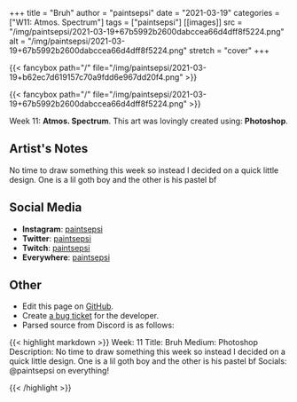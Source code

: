 +++
title =       "Bruh"
author =      "paintsepsi"
date =        "2021-03-19"
categories =  ["W11: Atmos. Spectrum"]
tags =        ["paintsepsi"]
[[images]]
                      src = "/img/paintsepsi/2021-03-19+67b5992b2600dabccea66d4dff8f5224.png"
                      alt = "/img/paintsepsi/2021-03-19+67b5992b2600dabccea66d4dff8f5224.png"
                      stretch = "cover"
+++


{{< fancybox path="/" file="/img/paintsepsi/2021-03-19+b62ec7d619157c70a9fdd6e967dd20f4.png" >}}

{{< fancybox path="/" file="/img/paintsepsi/2021-03-19+67b5992b2600dabccea66d4dff8f5224.png" >}}


Week 11: **Atmos. Spectrum**. This art was lovingly created using: **Photoshop**.

## Artist's Notes

No time to draw something this week so instead I decided on a quick little design. One is a lil goth boy and the other is his pastel bf

## Social Media

- **Instagram**: [paintsepsi]()
- **Twitter**: [paintsepsi]()
- **Twitch**: [paintsepsi]()
- **Everywhere**: [paintsepsi]()


## Other

- Edit this page on [GitHub](https://github.com/teaminkling/web-refresh/edit/main/blog/content/blog/paintsepsi-week-11-4cdb.md).
- Create [a bug ticket](https://github.com/teaminkling/web-refresh/issues/new?assignees=&labels=bug&template=problem-report.md&title=) for the developer.
- Parsed source from Discord is as follows:

{{< highlight markdown >}}
Week: 11
Title: Bruh
Medium: Photoshop
Description: No time to draw something this week so instead I decided on a quick little design. One is a lil goth boy and the other is his pastel bf
Socials: @paintsepsi on everything!


{{< /highlight >}}